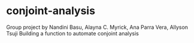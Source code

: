 # conjoint-analysis
Group project by Nandini Basu, Alayna C. Myrick, Ana Parra Vera, Allyson Tsuji
Building a function to automate conjoint analysis 
